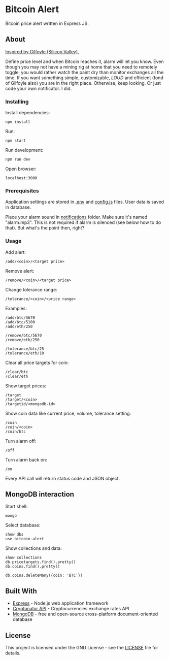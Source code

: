 # Bitcoin Alert

Bitcoin price alert written in Express JS.

## About

[Inspired by Gilfoyle (Silicon Valley).](https://www.youtube.com/watch?v=gz7IPTf1uts)

Define price level and when Bitcoin reaches it, alarm will let you know. Even though you may not have a mining rig at home that you need to remotely toggle, you would rather watch the paint dry than monitor exchanges all the time. If you want something simple, customizable, *LOUD* and efficient (fond of Gilfoyle also) you are in the right place. Otherwise, keep looking. Or just code your own notificator. I did.

### Installing

Install dependencies:

```
npm install
```

Run:

```
npm start
```

Run development:

```
npm run dev
```

Open browser:

```
localhost:3000
```

### Prerequisites

Application settings are stored in [.env](.env) and [config.js](config/config.js) files. User data is saved in database.

Place your alarm sound in [notifications](notifications) folder. Make sure it's named "alarm.mp3". This is not required if alarm is silenced (see below how to do that). But what's the point then, right?

### Usage

Add alert:

```
/add/<coin>/<target price>
```

Remove alert:

```
/remove/<coin>/<target price>
```

Change tolerance range:

```
/tolerance/<coin>/<price range>
```

Examples:

```
/add/btc/5670
/add/btc/5100
/add/eth/250
```

```
/remove/btc/5670
/remove/eth/250
```

```
/tolerance/btc/25
/tolerance/eth/10
```

Clear all price targets for coin:

```
/clear/btc
/clear/eth
```

Show target prices:

```
/target
/target/<coin>
/targetid/<mongodb-id>
```

Show coin data like current price, volume, tolerance setting:

```
/coin
/coin/<coin>
/coin/btc
```

Turn alarm off:

```
/off
```

Turn alarm back on:

```
/on
```

Every API call will return status code and JSON object.

## MongoDB interaction

Start shell:

```
mongo
```

Select database:

```
show dbs
use bitcoin-alert
````

Show collections and data:

```
show collections
db.pricetargets.find().pretty()
db.coins.find().pretty()

db.coins.deleteMany({coin: 'BTC'})
```

## Built With

* [Express](https://expressjs.com/) - Node.js web application framework
* [Cryptonator API](https://www.cryptonator.com/) - Cryptocurrencies exchange rates API
* [MongoDB](https://www.mongodb.com/) - free and open-source cross-platform document-oriented database

## License

This project is licensed under the GNU License - see the [LICENSE](LICENSE) file for details.
